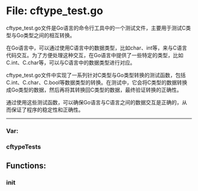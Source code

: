 # File: cftype_test.go

cftype_test.go文件是Go语言的命令行工具中的一个测试文件，主要用于测试C类型与Go类型之间的相互转换。

在Go语言中，可以通过使用C语言中的数据类型，比如char、int等，来与C语言代码交互。为了方便处理这种交互，在Go语言中提供了一些特定的类型，比如C.int、C.char等，可以与C语言中的数据类型进行对应。

cftype_test.go文件中实现了一系列针对C类型与Go类型转换的测试函数，包括C.int、C.char、C.bool等数据类型的转换。在测试中，它会将C类型的数据转换成Go类型的数据，然后再将其转换回C类型的数据，最终验证转换的正确性。

通过使用这些测试函数，可以确保Go语言与C语言之间的数据交互是正确的，从而保证了程序的稳定性和正确性。




---

### Var:

### cftypeTests





## Functions:

### init






